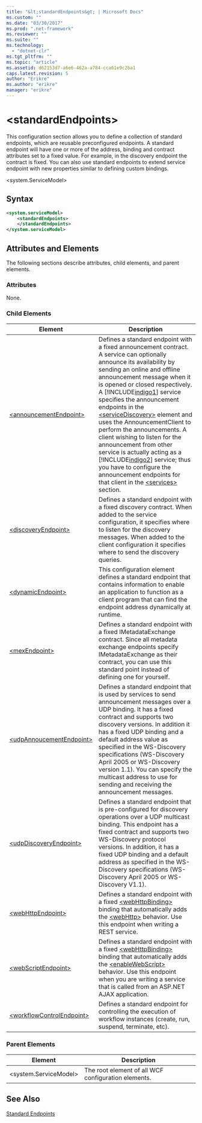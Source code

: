 ```yaml
---
title: "&lt;standardEndpoints&gt; | Microsoft Docs"
ms.custom: ""
ms.date: "03/30/2017"
ms.prod: ".net-framework"
ms.reviewer: ""
ms.suite: ""
ms.technology: 
  - "dotnet-clr"
ms.tgt_pltfrm: ""
ms.topic: "article"
ms.assetid: d62153d7-a6e6-462a-a784-cca61e9c2ba1
caps.latest.revision: 5
author: "Erikre"
ms.author: "erikre"
manager: "erikre"
---
```

# &lt;standardEndpoints&gt;
This configuration section allows you to define a collection of standard endpoints, which are reusable preconfigured endpoints. A standard endpoint will have one or more of the address, binding and contract attributes set to a fixed value. For example, in the discovery endpoint the contract is fixed. You can also use standard endpoints to extend service endpoint with new properties similar to defining custom bindings.  
  
 \<system.ServiceModel>  
  
## Syntax  
  
```xml  
<system.serviceModel>  
    <standardEndpoints>  
    </standardEndpoints>  
</system.serviceModel>  
```  
  
## Attributes and Elements  
 The following sections describe attributes, child elements, and parent elements.  
  
### Attributes  
 None.  
  
### Child Elements  
  
|Element|Description|  
|-------------|-----------------|  
|[\<announcementEndpoint>](../../../../../docs/framework/configure-apps/file-schema/wcf/announcementendpoint.md)|Defines a standard endpoint with a fixed announcement contract. A service can optionally announce its availability by sending an online and offline announcement message when it is opened or closed respectively. A [!INCLUDE[indigo1](../../../../../includes/indigo1-md.md)] service specifies the announcement endpoints in the [\<serviceDiscovery>](../../../../../docs/framework/configure-apps/file-schema/wcf/servicediscovery.md) element and uses the AnnouncementClient to perform the announcements. A client wishing to listen for the announcement from other service is actually acting as a [!INCLUDE[indigo2](../../../../../includes/indigo2-md.md)] service; thus you have to configure the announcement endpoints for that client in the [\<services>](../../../../../docs/framework/configure-apps/file-schema/wcf/services.md) section.|  
|[\<discoveryEndpoint>](../../../../../docs/framework/configure-apps/file-schema/wcf/discoveryendpoint.md)|Defines a standard endpoint with a fixed discovery contract. When added to the service configuration, it specifies where to listen for the discovery messages. When added to the client configuration it specifies where to send the discovery queries.|  
|[\<dynamicEndpoint>](../../../../../docs/framework/configure-apps/file-schema/wcf/dynamicendpoint.md)|This configuration element defines a standard endpoint that contains information to enable an application to function as a client program that can find the endpoint address dynamically at runtime.|  
|[\<mexEndpoint>](../../../../../docs/framework/configure-apps/file-schema/wcf/mexendpoint.md)|Defines a standard endpoint with a fixed IMetadataExchange contract. Since all metadata exchange endpoints specify IMetadataExchange as their contract, you can use this standard point instead of defining one for yourself.|  
|[\<udpAnnoucementEndpoint>](../../../../../docs/framework/configure-apps/file-schema/wcf/udpannoucementendpoint.md)|Defines a standard endpoint that is used by services to send announcement messages over a UDP binding. It has a fixed contract and supports two discovery versions. In addition it has a fixed UDP binding and a default address value as specified in the WS-Discovery specifications (WS-Discovery April 2005 or WS-Discovery version 1.1). You can specify the multicast address to use for sending and receiving the announcement messages.|  
|[\<udpDiscoveryEndpoint>](../../../../../docs/framework/configure-apps/file-schema/wcf/udpdiscoveryendpoint.md)|Defines a standard endpoint that is pre-configured for discovery operations over a UDP multicast binding. This endpoint has a fixed contract and supports two WS-Discovery protocol versions. In addition, it has a fixed UDP binding and a default address as specified in the WS-Discovery specifications (WS-Discovery April 2005 or WS-Discovery V1.1).|  
|[\<webHttpEndpoint>](../../../../../docs/framework/configure-apps/file-schema/wcf/webhttpendpoint.md)|Defines a standard endpoint with a fixed [\<webHttpBinding>](../../../../../docs/framework/configure-apps/file-schema/wcf/webhttpbinding.md) binding that automatically adds the [\<webHttp>](../../../../../docs/framework/configure-apps/file-schema/wcf/webhttp.md) behavior. Use this endpoint when writing a REST service.|  
|[\<webScriptEndpoint>](../../../../../docs/framework/configure-apps/file-schema/wcf/webscriptendpoint.md)|Defines a standard endpoint with a fixed [\<webHttpBinding>](../../../../../docs/framework/configure-apps/file-schema/wcf/webhttpbinding.md) binding that automatically adds the [\<enableWebScript>](../../../../../docs/framework/configure-apps/file-schema/wcf/enablewebscript.md) behavior. Use this endpoint when you are writing a service that is called from an ASP.NET AJAX application.|  
|[\<workflowControlEndpoint>](../../../../../docs/framework/configure-apps/file-schema/wcf/workflowcontrolendpoint.md)|Defines a standard endpoint for controlling the execution of workflow instances (create, run, suspend, terminate, etc).|  
  
### Parent Elements  
  
|Element|Description|  
|-------------|-----------------|  
|\<system.ServiceModel>|The root element of all WCF configuration elements.|  
  
## See Also  
 [Standard Endpoints](../../../../../docs/framework/wcf/feature-details/standard-endpoints.md)
